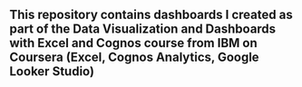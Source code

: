 ## This repository contains dashboards I created as part of the Data Visualization and Dashboards with Excel and Cognos course from IBM on Coursera (Excel, Cognos Analytics, Google Looker Studio)
